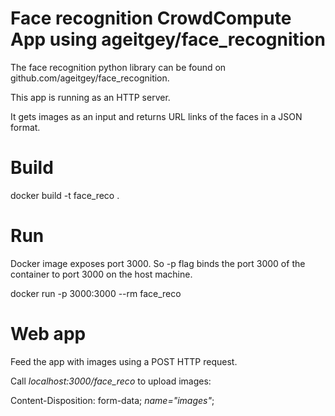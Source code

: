 # Face recognition CrowdCompute App using ageitgey/face_recognition

The face recognition python library can be found on github.com/ageitgey/face_recognition.

This app is running as an HTTP server. 

It gets images as an input and returns URL links of the faces in a JSON format.

# Build

docker build -t face_reco .

# Run

Docker image exposes port 3000. So -p flag binds the port 3000 of the container to port 3000 on the host machine.

docker run -p 3000:3000 --rm face_reco

# Web app

Feed the app with images using a POST HTTP request.

Call *localhost:3000/face_reco* to upload images:

Content-Disposition: form-data; *name="images"*;
 